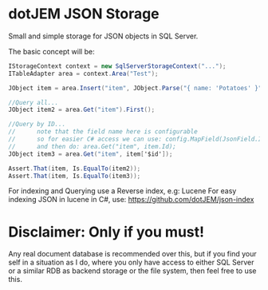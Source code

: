 dotJEM JSON Storage
===================

Small and simple storage for JSON objects in SQL Server.

The basic concept will be:

```C#
IStorageContext context = new SqlServerStorageContext("...");
ITableAdapter area = context.Area("Test");

JObject item = area.Insert("item", JObject.Parse("{ name: 'Potatoes' }")); //Normally you would recieve a JObject from a client.

//Query all...
JObject item2 = area.Get("item").First(); 

//Query by ID...
//      note that the field name here is configurable
//      so for easier C# access we can use: config.MapField(JsonField.Id, "Id");
//      and then do: area.Get("item", item.Id);
JObject item3 = area.Get("item", item['$id']); 

Assert.That(item, Is.EqualTo(item2));
Assert.That(item, Is.EqualTo(item3));
```

For indexing and Querying use a Reverse index, e.g: Lucene
For easy indexing JSON in lucene in C#, use: https://github.com/dotJEM/json-index

Disclaimer: Only if you must!
=============================

Any real document database is recommended over this, but if you find your self in a situation as I do, where you only have access to either SQL Server or a similar RDB as backend storage or the file system, then feel free to use this.

